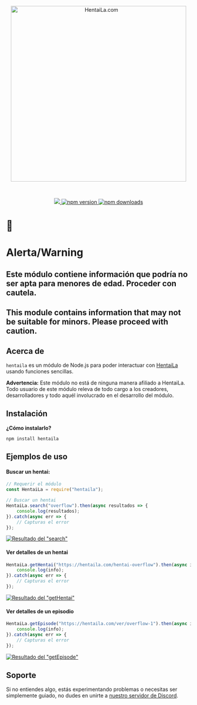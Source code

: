 <div align="center">
	<p>
		<a href="https://hentaila.com/">
			<img src="https://box.lolisbox.xyz/J4DHRa.svg" width="478" title="HentaiLa.com" />
		</a>
	</p>
	<br />
	<p>
		<a href="https://discord.com/invite/mNGKntQH32" alt="Servidor de soporte de hentaila.js">
			<img src="https://img.shields.io/discord/767675922119393301?color=3181b0&logo=discord&logoColor=white"></img>
		</a>
		<a href="https://www.npmjs.com/package/hentaila">
			<img src="https://img.shields.io/npm/v/hentaila.svg?maxAge=3600" alt="npm version"></img>
		</a>
		<a href="https://www.npmjs.com/package/hentaila">
			<img src="https://img.shields.io/npm/dt/hentaila.svg?maxAge=3600" alt="npm downloads"></img>
		</a>
	</p>
</div>

# 🔞
# Alerta/Warning
## Este módulo contiene información que podría no ser apta para menores de edad. Proceder con cautela.
## This module contains information that may not be suitable for minors. Please proceed with caution.

## Acerca de
`hentaila` es un módulo de Node.js para poder interactuar con [HentaiLa](https://hentaila.com/) usando funciones sencillas.

**Advertencia:** Este módulo no está de ninguna manera afiliado a HentaiLa. Todo usuario de este módulo releva de todo cargo a los creadores, desarrolladores y todo aquél involucrado en el desarrollo del módulo.

## Instalación
**¿Cómo instalarlo?**

```sh-session
npm install hentaila
```

## Ejemplos de uso

#### Buscar un hentai:
```js
// Requerir el módulo
const HentaiLa = require("hentaila");

// Buscar un hentai
HentaiLa.search("overflow").then(async resultados => {
	console.log(resultados);
}).catch(async err => {
	// Capturas el error
});
```

[![Resultado del "search"](https://i.imgur.com/DbpsyLo.png "Resultado del 'search'")](https://i.imgur.com/DbpsyLo.png)


#### Ver detalles de un hentai
```js
HentaiLa.getHentai("https://hentaila.com/hentai-overflow").then(async info => {
	console.log(info);
}).catch(async err => {
	// Capturas el error
});
```

[![Resultado del "getHentai"](https://i.imgur.com/yT2q5UP.png "Resultado del 'getHentai'")](https://i.imgur.com/yT2q5UP.png)


#### Ver detalles de un episodio
```js
HentaiLa.getEpisode("https://hentaila.com/ver/overflow-1").then(async info => {
	console.log(info);
}).catch(async err => {
	// Capturas el error
});
```

[![Resultado del "getEpisode"](https://i.imgur.com/oFESkzv.png "Resultado del 'getEpisode'")](https://i.imgur.com/oFESkzv.png)


## Soporte

Si no entiendes algo, estás experimentando problemas o necesitas ser simplemente guiado, no dudes en unirte a [nuestro servidor de Discord](https://discord.com/invite/mNGKntQH32).
